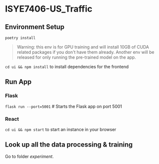 # ISYE7406-US_Traffic
## Environment Setup
`poetry install`

> Warning: this env is for GPU training and will install 10GB of CUDA related packages if you don't have them already. Another env will be released for only running the pre-trained model on the app.

`cd ui && npm install` to install dependencies for the frontend

## Run App

### Flask

`flask run --port=5001`   # Starts the Flask app on port 5001

### React
`cd ui && npm start` to start an instance in your browser

## Look up all the data processing & training
Go to folder *experiment*.

